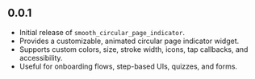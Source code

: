## 0.0.1

- Initial release of `smooth_circular_page_indicator`.
- Provides a customizable, animated circular page indicator widget.
- Supports custom colors, size, stroke width, icons, tap callbacks, and accessibility.
- Useful for onboarding flows, step-based UIs, quizzes, and forms.
